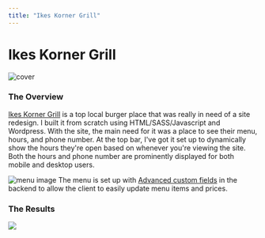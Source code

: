 ```yaml
---
title: "Ikes Korner Grill"
---
```


# Ikes Korner Grill
![cover](https://res.cloudinary.com/dkutta9yu/image/upload/v1523218121/heyimnelson/ikes-project-1.jpg)
### The Overview

[Ikes Korner Grill](http://ikes.x10host.com/) is a top local burger place that was really in need of a site redesign. I built it from scratch using HTML/SASS/Javascript and Wordpress. With the site, the main need for it was a place to see their menu, hours, and phone number. At the top bar, I've got it set up to dynamically show the hours they're open based on whenever you're viewing the site. Both the hours and phone number are prominently displayed for both mobile and desktop users.

![menu image](https://res.cloudinary.com/dkutta9yu/image/upload/v1523218589/heyimnelson/ikes-project-2.jpg)
The menu is set up with [Advanced custom fields](https://www.advancedcustomfields.com/) in the backend to allow the client to easily update menu items and prices.

### The Results
![](https://res.cloudinary.com/dkutta9yu/image/upload/v1523219427/ikes-project-3.jpg)